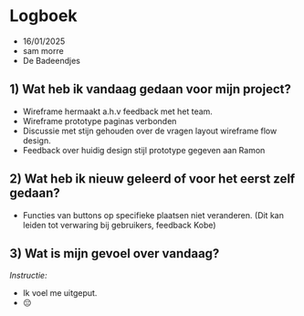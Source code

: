 # Logboek

- 16/01/2025
- sam morre
- De Badeendjes


## 1) Wat heb ik vandaag gedaan voor mijn project?

- Wireframe hermaakt a.h.v feedback met het team.
- Wireframe prototype paginas verbonden
- Discussie met stijn gehouden over de vragen layout wireframe flow design.
- Feedback over huidig design stijl prototype gegeven aan Ramon


## 2) Wat heb ik nieuw geleerd of voor het eerst zelf gedaan?

- Functies van buttons op specifieke plaatsen niet veranderen. (Dit kan leiden tot verwaring bij gebruikers, feedback Kobe)


## 3) Wat is mijn gevoel over vandaag?

*Instructie:*  
- Ik voel me uitgeput.
- 😔

